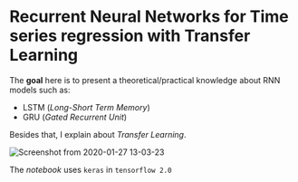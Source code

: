 # Recurrent Neural Networks for Time series regression with Transfer Learning

The **goal** here is to present a theoretical/practical knowledge about RNN models such as:
- LSTM (*Long-Short Term Memory*)
- GRU (*Gated Recurrent Unit*)

Besides that, I explain about *Transfer Learning*.

![Screenshot from 2020-01-27 13-03-23](https://user-images.githubusercontent.com/32513366/73190923-744bfb80-4105-11ea-9168-743d3bd883c3.png)

The *notebook* uses ```keras``` in ```tensorflow 2.0```
  
